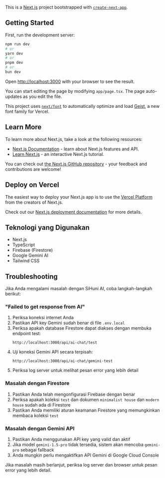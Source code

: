 This is a [Next.js](https://nextjs.org) project bootstrapped with [`create-next-app`](https://nextjs.org/docs/app/api-reference/cli/create-next-app).

## Getting Started

First, run the development server:

```bash
npm run dev
# or
yarn dev
# or
pnpm dev
# or
bun dev
```

Open [http://localhost:3000](http://localhost:3000) with your browser to see the result.

You can start editing the page by modifying `app/page.tsx`. The page auto-updates as you edit the file.

This project uses [`next/font`](https://nextjs.org/docs/app/building-your-application/optimizing/fonts) to automatically optimize and load [Geist](https://vercel.com/font), a new font family for Vercel.

## Learn More

To learn more about Next.js, take a look at the following resources:

- [Next.js Documentation](https://nextjs.org/docs) - learn about Next.js features and API.
- [Learn Next.js](https://nextjs.org/learn) - an interactive Next.js tutorial.

You can check out [the Next.js GitHub repository](https://github.com/vercel/next.js) - your feedback and contributions are welcome!

## Deploy on Vercel

The easiest way to deploy your Next.js app is to use the [Vercel Platform](https://vercel.com/new?utm_medium=default-template&filter=next.js&utm_source=create-next-app&utm_campaign=create-next-app-readme) from the creators of Next.js.

Check out our [Next.js deployment documentation](https://nextjs.org/docs/app/building-your-application/deploying) for more details.

## Teknologi yang Digunakan

- Next.js
- TypeScript
- Firebase (Firestore)
- Google Gemini AI
- Tailwind CSS

## Troubleshooting

Jika Anda mengalami masalah dengan SiHuni AI, coba langkah-langkah berikut:

### "Failed to get response from AI"

1. Periksa koneksi internet Anda
2. Pastikan API key Gemini sudah benar di file `.env.local`
3. Periksa apakah database Firestore dapat diakses dengan membuka endpoint test:
   ```
   http://localhost:3000/api/ai-chat/test
   ```
4. Uji koneksi Gemini API secara terpisah:
   ```
   http://localhost:3000/api/ai-chat/gemini-test
   ```
5. Periksa log server untuk melihat pesan error yang lebih detail

### Masalah dengan Firestore

1. Pastikan Anda telah mengonfigurasi Firebase dengan benar
2. Periksa apakah koleksi `test` dan dokumen `minimalist house` dan `modern house` sudah ada di Firestore
3. Pastikan Anda memiliki aturan keamanan Firestore yang memungkinkan membaca koleksi `test`

### Masalah dengan Gemini API

1. Pastikan Anda menggunakan API key yang valid dan aktif
2. Jika model `gemini-1.5-pro` tidak tersedia, sistem akan mencoba `gemini-pro` sebagai fallback
3. Anda mungkin perlu mengaktifkan API Gemini di Google Cloud Console

Jika masalah masih berlanjut, periksa log server dan browser untuk pesan error yang lebih detail.
